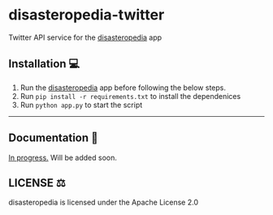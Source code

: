 # disasteropedia-twitter

Twitter API service for the [disasteropedia](https://github.com/anubhav06/disasteropedia) app

## Installation 💻

1. Run the [disasteropedia](https://github.com/anubhav06/disasteropedia) app before following the below steps.
2. Run `pip install -r requirements.txt` to install the dependenices  
3. Run `python app.py` to start the script

<hr/>

## Documentation 📖
[In progress.](https://github.com/anubhav06/disasteropedia-twitter/wiki) Will be added soon.

## LICENSE ⚖️
disasteropedia is licensed under the Apache License 2.0

